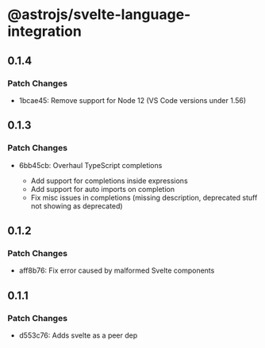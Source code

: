 # @astrojs/svelte-language-integration

## 0.1.4

### Patch Changes

- 1bcae45: Remove support for Node 12 (VS Code versions under 1.56)

## 0.1.3

### Patch Changes

- 6bb45cb: Overhaul TypeScript completions

  - Add support for completions inside expressions
  - Add support for auto imports on completion
  - Fix misc issues in completions (missing description, deprecated stuff not showing as deprecated)

## 0.1.2

### Patch Changes

- aff8b76: Fix error caused by malformed Svelte components

## 0.1.1

### Patch Changes

- d553c76: Adds svelte as a peer dep
